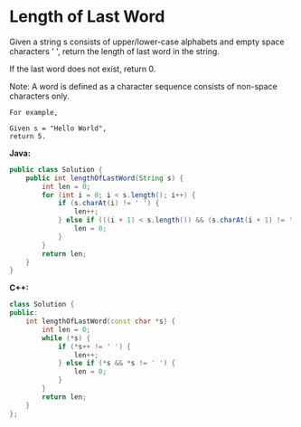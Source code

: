 # Length of Last Word

Given a string s consists of upper/lower-case alphabets and empty space characters ' ', return the length of last word in the string.

If the last word does not exist, return 0.

Note: A word is defined as a character sequence consists of non-space characters only.

    For example,

    Given s = "Hello World",
    return 5.

**Java:**
```java
public class Solution {
    public int lengthOfLastWord(String s) {
        int len = 0;
        for (int i = 0; i < s.length(); i++) {
            if (s.charAt(i) != ' ') {
                len++;
            } else if (((i + 1) < s.length()) && (s.charAt(i + 1) != ' ')) {
                len = 0;
            }
        }
        return len;
    }
}
```

**C++:**
```c++
class Solution {
public:
    int lengthOfLastWord(const char *s) {
        int len = 0;
        while (*s) {
            if (*s++ != ' ') {
                len++;
            } else if (*s && *s != ' ') {
                len = 0;
            }
        }
        return len;
    }
};
```
